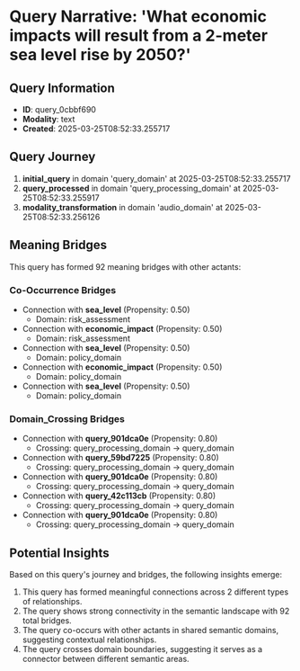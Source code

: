 # Query Narrative: 'What economic impacts will result from a 2-meter sea level rise by 2050?'

## Query Information

- **ID**: query_0cbbf690
- **Modality**: text
- **Created**: 2025-03-25T08:52:33.255717

## Query Journey

1. **initial_query** in domain 'query_domain' at 2025-03-25T08:52:33.255717
2. **query_processed** in domain 'query_processing_domain' at 2025-03-25T08:52:33.255917
3. **modality_transformation** in domain 'audio_domain' at 2025-03-25T08:52:33.256126

## Meaning Bridges

This query has formed 92 meaning bridges with other actants:

### Co-Occurrence Bridges

- Connection with **sea_level** (Propensity: 0.50)
  - Domain: risk_assessment
- Connection with **economic_impact** (Propensity: 0.50)
  - Domain: risk_assessment
- Connection with **sea_level** (Propensity: 0.50)
  - Domain: policy_domain
- Connection with **economic_impact** (Propensity: 0.50)
  - Domain: policy_domain
- Connection with **sea_level** (Propensity: 0.50)
  - Domain: policy_domain

### Domain_Crossing Bridges

- Connection with **query_901dca0e** (Propensity: 0.80)
  - Crossing: query_processing_domain → query_domain
- Connection with **query_59bd7225** (Propensity: 0.80)
  - Crossing: query_processing_domain → query_domain
- Connection with **query_901dca0e** (Propensity: 0.80)
  - Crossing: query_processing_domain → query_domain
- Connection with **query_42c113cb** (Propensity: 0.80)
  - Crossing: query_processing_domain → query_domain
- Connection with **query_901dca0e** (Propensity: 0.80)
  - Crossing: query_processing_domain → query_domain

## Potential Insights

Based on this query's journey and bridges, the following insights emerge:

1. This query has formed meaningful connections across 2 different types of relationships.
2. The query shows strong connectivity in the semantic landscape with 92 total bridges.
3. The query co-occurs with other actants in shared semantic domains, suggesting contextual relationships.
5. The query crosses domain boundaries, suggesting it serves as a connector between different semantic areas.

